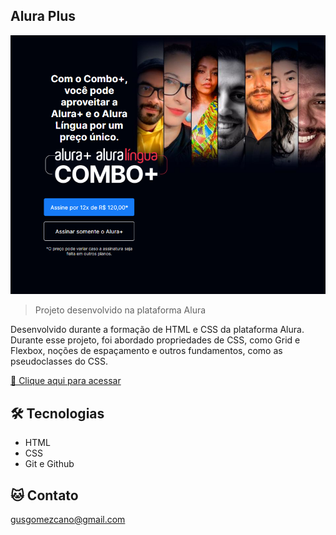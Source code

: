 ## Alura Plus

![preview](./.github/preview.png)
> Projeto desenvolvido na plataforma Alura

Desenvolvido durante a formação de HTML e CSS da plataforma Alura. Durante esse projeto, foi abordado propriedades de CSS, como Grid e Flexbox, noções de espaçamento e outros fundamentos, como as pseudoclasses do CSS.

[🔗 Clique aqui para acessar](https://gustavoteufi.github.io/alura-plus/)


## 🛠 Tecnologias

- HTML
- CSS
- Git e Github


## 🐱 Contato

gusgomezcano@gmail.com
